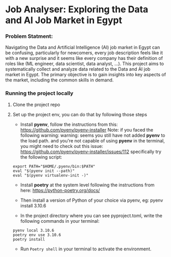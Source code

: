 # Job Analyser: Exploring the Data and AI Job Market in Egypt 

### Problem Statment:

Navigating the Data and Artificial Intelligence (AI) job market in Egypt can be confusing, particularly for newcomers, every job description feels like it with a new surprise and it seems like every company has their definition of roles like (ML engineer, data scientist, data analyst, ...). This project aims to systematically collect and analyze data related to the Data and AI job market in Egypt. The primary objective is to gain insights into key aspects of the market, including the common skills in demand.

### Running the project locally

1. Clone the project repo

2. Set up the project env, you can do that by following those steps

    * Install **pyenv**, follow the instructions from this: https://github.com/pyenv/pyenv-installer 
    Note: if you faced the following warning: warning: seems you still have not added **pyenv** to the load path. and you're not capable of using **pyenv** in the              terminal, you might need to check out this issue: https://github.com/pyenv/pyenv-installer/issues/112
    specifically try the following script:
    
    ```
    export PATH="$HOME/.pyenv/bin:$PATH"
    eval "$(pyenv init --path)"
    eval "$(pyenv virtualenv-init -)"
   ```
    
    * Install **poetry** at the system level following the instructions from here: https://python-poetry.org/docs/

    * Then install a version of Python of your choice via pyenv, eg: pyenv install 3.10.6

    * In the project directory where you can see pyproject.toml, write the following commands in your terminal:
    ```
    pyenv local 3.10.6
    poetry env use 3.10.6
    poetry install
    ```
    * Run `Poetry shell` in your terminal to activate the environment. 
    

